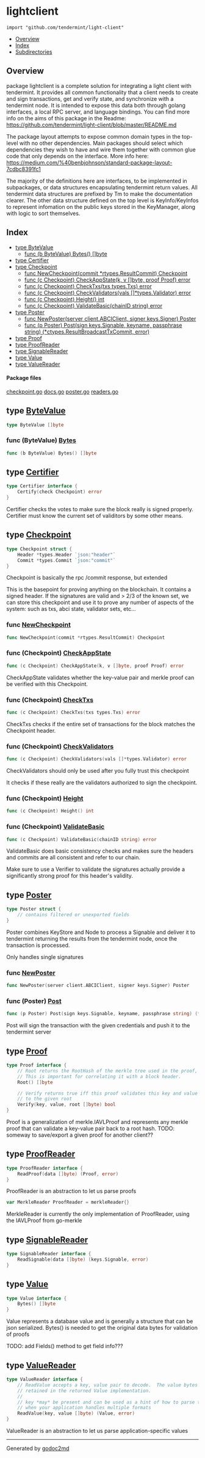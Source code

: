 

# lightclient
`import "github.com/tendermint/light-client"`

* [Overview](#pkg-overview)
* [Index](#pkg-index)
* [Subdirectories](#pkg-subdirectories)

## <a name="pkg-overview">Overview</a>
package lightclient is a complete solution for integrating a light client with
tendermint.  It provides all common functionality that a client needs to create
and sign transactions, get and verify state, and synchronize with a tendermint node.
It is intended to expose this data both through golang interfaces, a local RPC server,
and language bindings.  You can find more info on the aims of this package in the
Readme: <a href="https://github.com/tendermint/light-client/blob/master/README.md">https://github.com/tendermint/light-client/blob/master/README.md</a>

The package layout attempts to expose common domain types in the
top-level with no other dependencies.  Main packages should select which
dependencies they wish to have and wire them together with common glue code
that only depends on the interface.
More info here: <a href="https://medium.com/%40benbjohnson/standard-package-layout-7cdbc8391fc1">https://medium.com/%40benbjohnson/standard-package-layout-7cdbc8391fc1</a>

The majority of the definitions here are interfaces, to be implemented in subpackages,
or data structures encapsulating tendermint return values.  All tendermint data
structures are prefixed by Tm to make the documentation clearer. The other data
structure defined on the top level is KeyInfo/KeyInfos to represent infomation
on the public keys stored in the KeyManager, along with logic to sort themselves.




## <a name="pkg-index">Index</a>
* [type ByteValue](#ByteValue)
  * [func (b ByteValue) Bytes() []byte](#ByteValue.Bytes)
* [type Certifier](#Certifier)
* [type Checkpoint](#Checkpoint)
  * [func NewCheckpoint(commit *rtypes.ResultCommit) Checkpoint](#NewCheckpoint)
  * [func (c Checkpoint) CheckAppState(k, v []byte, proof Proof) error](#Checkpoint.CheckAppState)
  * [func (c Checkpoint) CheckTxs(txs types.Txs) error](#Checkpoint.CheckTxs)
  * [func (c Checkpoint) CheckValidators(vals []*types.Validator) error](#Checkpoint.CheckValidators)
  * [func (c Checkpoint) Height() int](#Checkpoint.Height)
  * [func (c Checkpoint) ValidateBasic(chainID string) error](#Checkpoint.ValidateBasic)
* [type Poster](#Poster)
  * [func NewPoster(server client.ABCIClient, signer keys.Signer) Poster](#NewPoster)
  * [func (p Poster) Post(sign keys.Signable, keyname, passphrase string) (*ctypes.ResultBroadcastTxCommit, error)](#Poster.Post)
* [type Proof](#Proof)
* [type ProofReader](#ProofReader)
* [type SignableReader](#SignableReader)
* [type Value](#Value)
* [type ValueReader](#ValueReader)


#### <a name="pkg-files">Package files</a>
[checkpoint.go](/src/github.com/tendermint/light-client/checkpoint.go) [docs.go](/src/github.com/tendermint/light-client/docs.go) [poster.go](/src/github.com/tendermint/light-client/poster.go) [readers.go](/src/github.com/tendermint/light-client/readers.go) 






## <a name="ByteValue">type</a> [ByteValue](/src/target/readers.go?s=1303:1324#L35)
``` go
type ByteValue []byte
```









### <a name="ByteValue.Bytes">func</a> (ByteValue) [Bytes](/src/target/readers.go?s=1326:1359#L37)
``` go
func (b ByteValue) Bytes() []byte
```



## <a name="Certifier">type</a> [Certifier](/src/target/checkpoint.go?s=322:383#L3)
``` go
type Certifier interface {
    Certify(check Checkpoint) error
}
```
Certifier checks the votes to make sure the block really is signed properly.
Certifier must know the current set of validitors by some other means.










## <a name="Checkpoint">type</a> [Checkpoint](/src/target/checkpoint.go?s=748:850#L13)
``` go
type Checkpoint struct {
    Header *types.Header `json:"header"`
    Commit *types.Commit `json:"commit"`
}
```
Checkpoint is basically the rpc /commit response, but extended

This is the basepoint for proving anything on the blockchain. It contains
a signed header.  If the signatures are valid and > 2/3 of the known set,
we can store this checkpoint and use it to prove any number of aspects of
the system: such as txs, abci state, validator sets, etc...







### <a name="NewCheckpoint">func</a> [NewCheckpoint](/src/target/checkpoint.go?s=852:910#L18)
``` go
func NewCheckpoint(commit *rtypes.ResultCommit) Checkpoint
```




### <a name="Checkpoint.CheckAppState">func</a> (Checkpoint) [CheckAppState](/src/target/checkpoint.go?s=3349:3414#L103)
``` go
func (c Checkpoint) CheckAppState(k, v []byte, proof Proof) error
```
CheckAppState validates whether the key-value pair and merkle proof
can be verified with this Checkpoint.




### <a name="Checkpoint.CheckTxs">func</a> (Checkpoint) [CheckTxs](/src/target/checkpoint.go?s=2896:2945#L87)
``` go
func (c Checkpoint) CheckTxs(txs types.Txs) error
```
CheckTxs checks if the entire set of transactions for the block matches
the Checkpoint header.




### <a name="Checkpoint.CheckValidators">func</a> (Checkpoint) [CheckValidators](/src/target/checkpoint.go?s=2497:2563#L74)
``` go
func (c Checkpoint) CheckValidators(vals []*types.Validator) error
```
CheckValidators should only be used after you fully trust this checkpoint

It checks if these really are the validators authorized to sign the
checkpoint.




### <a name="Checkpoint.Height">func</a> (Checkpoint) [Height](/src/target/checkpoint.go?s=989:1021#L25)
``` go
func (c Checkpoint) Height() int
```



### <a name="Checkpoint.ValidateBasic">func</a> (Checkpoint) [ValidateBasic](/src/target/checkpoint.go?s=1321:1376#L34)
``` go
func (c Checkpoint) ValidateBasic(chainID string) error
```
ValidateBasic does basic consistency checks and makes sure the headers
and commits are all consistent and refer to our chain.

Make sure to use a Verifier to validate the signatures actually provide
a significantly strong proof for this header's validity.




## <a name="Poster">type</a> [Poster](/src/target/poster.go?s=387:455#L3)
``` go
type Poster struct {
    // contains filtered or unexported fields
}
```
Poster combines KeyStore and Node to process a Signable and deliver it to tendermint
returning the results from the tendermint node, once the transaction is processed.

Only handles single signatures







### <a name="NewPoster">func</a> [NewPoster](/src/target/poster.go?s=457:524#L8)
``` go
func NewPoster(server client.ABCIClient, signer keys.Signer) Poster
```




### <a name="Poster.Post">func</a> (Poster) [Post](/src/target/poster.go?s=662:771#L14)
``` go
func (p Poster) Post(sign keys.Signable, keyname, passphrase string) (*ctypes.ResultBroadcastTxCommit, error)
```
Post will sign the transaction with the given credentials and push it to
the tendermint server




## <a name="Proof">type</a> [Proof](/src/target/readers.go?s=320:625#L1)
``` go
type Proof interface {
    // Root returns the RootHash of the merkle tree used in the proof,
    // This is important for correlating it with a block header.
    Root() []byte

    // Verify returns true iff this proof validates this key and value belong
    // to the given root
    Verify(key, value, root []byte) bool
}
```
Proof is a generalization of merkle.IAVLProof and represents any
merkle proof that can validate a key-value pair back to a root hash.
TODO: someway to save/export a given proof for another client??










## <a name="ProofReader">type</a> [ProofReader](/src/target/readers.go?s=683:752#L12)
``` go
type ProofReader interface {
    ReadProof(data []byte) (Proof, error)
}
```
ProofReader is an abstraction to let us parse proofs


``` go
var MerkleReader ProofReader = merkleReader{}
```
MerkleReader is currently the only implementation of ProofReader,
using the IAVLProof from go-merkle










## <a name="SignableReader">type</a> [SignableReader](/src/target/readers.go?s=1786:1869#L49)
``` go
type SignableReader interface {
    ReadSignable(data []byte) (keys.Signable, error)
}
```









## <a name="Value">type</a> [Value](/src/target/readers.go?s=1261:1301#L31)
``` go
type Value interface {
    Bytes() []byte
}
```
Value represents a database value and is generally a structure
that can be json serialized.  Bytes() is needed to get the original
data bytes for validation of proofs

TODO: add Fields() method to get field info???










## <a name="ValueReader">type</a> [ValueReader](/src/target/readers.go?s=1451:1784#L40)
``` go
type ValueReader interface {
    // ReadValue accepts a key, value pair to decode.  The value bytes must be
    // retained in the returned Value implementation.
    //
    // key *may* be present and can be used as a hint of how to parse the data
    // when your application handles multiple formats
    ReadValue(key, value []byte) (Value, error)
}
```
ValueReader is an abstraction to let us parse application-specific values














- - -
Generated by [godoc2md](http://godoc.org/github.com/davecheney/godoc2md)
